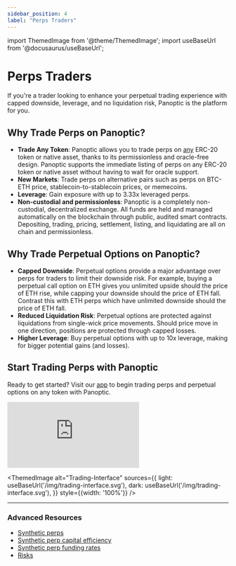 ```yaml
---
sidebar_position: 4
label: "Perps Traders"
---
```


import ThemedImage from '@theme/ThemedImage';
import useBaseUrl from '@docusaurus/useBaseUrl';

# Perps Traders

If you're a trader looking to enhance your perpetual trading experience with capped downside, leverage, and no liquidation risk, Panoptic is the platform for you.

## Why Trade Perps on Panoptic?
- **Trade Any Token**: Panoptic allows you to trade perps on [any](/docs/product/markets) ERC-20 token or native asset, thanks to its permissionless and oracle-free design. Panoptic supports the immediate listing of perps on any ERC-20 token or native asset without having to wait for oracle support.
- **New Markets**: Trade perps on alternative pairs such as perps on BTC-ETH price, stablecoin-to-stablecoin prices, or memecoins.
- **Leverage**: Gain exposure with up to 3.33x leveraged perps.
- **Non-custodial and permissionless**: Panoptic is a completely non-custodial, decentralized exchange. 
All funds are held and managed automatically on the blockchain through public, audited smart contracts.
Depositing, trading, pricing, settlement, listing, and liquidating are all on chain and permissionless.

## Why Trade Perpetual Options on Panoptic?
- **Capped Downside**: Perpetual options provide a major advantage over perps for traders to limit their downside risk. For example, buying a perpetual call option on ETH gives you unlimited upside should the price of ETH rise, while capping your downside should the price of ETH fall. Contrast this with ETH perps which have unlimited downside should the price of ETH fall.
- **Reduced Liquidation Risk**: Perpetual options are protected against liquidations from single-wick price movements. Should price move in one direction, positions are protected through capped losses.
- **Higher Leverage**: Buy perpetual options with up to 10x leverage, making for bigger potential gains (and losses).

## Start Trading Perps with Panoptic
Ready to get started? Visit our [app](https://app.panoptic.xyz) to begin trading perps and perpetual options on any token with Panoptic.

<iframe
  src="https://www.youtube.com/embed/B-crAZNbgWg?si=4wOoKVPcX7-DXOJc"
  title="YouTube video player"
  style={{
    width: '100%',
    height: 'auto',
    aspectRatio: '16/9',
    border: 'none',
  }}
  frameborder="0"
  allow="accelerometer; autoplay; clipboard-write; encrypted-media; gyroscope; picture-in-picture; web-share"
  referrerpolicy="strict-origin-when-cross-origin"
  allowfullscreen>
</iframe>

<ThemedImage
  alt="Trading-Interface"
  sources={{
    light: useBaseUrl('/img/trading-interface.svg'),
    dark: useBaseUrl('/img/trading-interface.svg'),
  }}
  style={{width: '100%'}}
/>

---

### Advanced Resources
- [Synthetic perps](/docs/trading/multi-leg-strategies#synthetic-positions)
- [Synthetic perp capital efficiency](/docs/trading/capital-efficiency#synthetic-long-asset)
- [Synthetic perp funding rates](/research/introduction-synthetic-perps)
- [Risks](/docs/panoptic-protocol/risks)